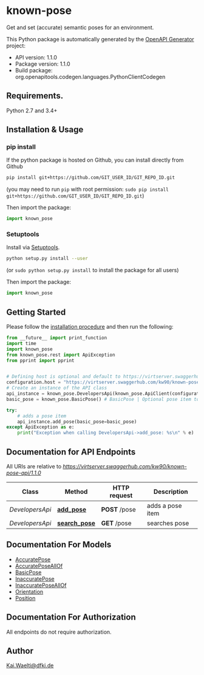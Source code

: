 # known-pose
Get and set (accurate) semantic poses for an environment.

This Python package is automatically generated by the [OpenAPI Generator](https://openapi-generator.tech) project:

- API version: 1.1.0
- Package version: 1.1.0
- Build package: org.openapitools.codegen.languages.PythonClientCodegen

## Requirements.

Python 2.7 and 3.4+

## Installation & Usage
### pip install

If the python package is hosted on Github, you can install directly from Github

```sh
pip install git+https://github.com/GIT_USER_ID/GIT_REPO_ID.git
```
(you may need to run `pip` with root permission: `sudo pip install git+https://github.com/GIT_USER_ID/GIT_REPO_ID.git`)

Then import the package:
```python
import known_pose 
```

### Setuptools

Install via [Setuptools](http://pypi.python.org/pypi/setuptools).

```sh
python setup.py install --user
```
(or `sudo python setup.py install` to install the package for all users)

Then import the package:
```python
import known_pose
```

## Getting Started

Please follow the [installation procedure](#installation--usage) and then run the following:

```python
from __future__ import print_function
import time
import known_pose
from known_pose.rest import ApiException
from pprint import pprint


# Defining host is optional and default to https://virtserver.swaggerhub.com/kw90/known-pose-api/1.1.0
configuration.host = "https://virtserver.swaggerhub.com/kw90/known-pose-api/1.1.0"
# Create an instance of the API class
api_instance = known_pose.DevelopersApi(known_pose.ApiClient(configuration))
basic_pose = known_pose.BasicPose() # BasicPose | Optional pose item to add (optional)

try:
    # adds a pose item
    api_instance.add_pose(basic_pose=basic_pose)
except ApiException as e:
    print("Exception when calling DevelopersApi->add_pose: %s\n" % e)

```

## Documentation for API Endpoints

All URIs are relative to *https://virtserver.swaggerhub.com/kw90/known-pose-api/1.1.0*

Class | Method | HTTP request | Description
------------ | ------------- | ------------- | -------------
*DevelopersApi* | [**add_pose**](docs/DevelopersApi.md#add_pose) | **POST** /pose | adds a pose item
*DevelopersApi* | [**search_pose**](docs/DevelopersApi.md#search_pose) | **GET** /pose | searches pose


## Documentation For Models

 - [AccuratePose](docs/AccuratePose.md)
 - [AccuratePoseAllOf](docs/AccuratePoseAllOf.md)
 - [BasicPose](docs/BasicPose.md)
 - [InaccuratePose](docs/InaccuratePose.md)
 - [InaccuratePoseAllOf](docs/InaccuratePoseAllOf.md)
 - [Orientation](docs/Orientation.md)
 - [Position](docs/Position.md)


## Documentation For Authorization

 All endpoints do not require authorization.

## Author

Kai.Waelti@dfki.de


